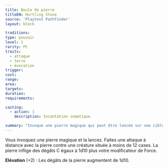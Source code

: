 ```yaml
---
title: Boule de pierre
titleEN: Hurtling Stone
source: 'Playtest Pathfinder'
layout: block

traditions:
type: pouvoir
level: 1
rarity: PC
traits:
  - attaque
  - terre
  - évocation
trigger: 
cost: 
range: 
area: 
targets: 
duration: 
requirements: 

casting:
  - action: 1
    description: Incantation somatique

summary: "Invoque une pierre magique qui peut être lancée sur une cible."
---
```

Vous invoquez une pierre magique et la lancez. Faites une attaque à distance avec la pierre contre une créature située à moins de 12 cases. La pierre inflige des dégâts C égaux à 1d10 plus votre modificateur de Force.

**Elévation** (+2) : Les dégâts de la pierre augmentent de 1d10.
